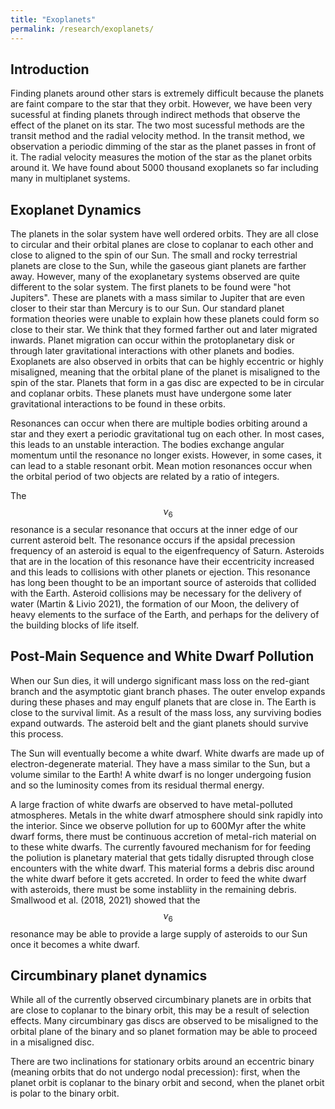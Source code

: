 ```yaml
---
title: "Exoplanets"
permalink: /research/exoplanets/
---
```

## Introduction
Finding planets around other stars is extremely difficult because the planets are faint compare to the star that they orbit.
However, we have been very sucessful at finding planets through indirect methods that observe the effect of the planet on its star.
The two most sucessful methods are the transit method and the radial velocity method.
In the transit method, we observation a periodic dimming of the star as the planet passes in front of it.
The radial velocity measures the motion of the star as the planet orbits around it.
We have found about 5000 thousand exoplanets so far including many in multiplanet systems. 


## Exoplanet Dynamics 
The planets in the solar system have well ordered orbits.
They are all close to circular and their orbital planes are close to coplanar to each other and close to aligned to the spin of our Sun. 
The small and rocky terrestrial planets are close to the Sun, while the gaseous giant planets are farther away.
However, many of the exoplanetary systems observed are quite different to the solar system.
The first planets to be found were "hot Jupiters".
These are planets with a mass similar to Jupiter that are even closer to their star than Mercury is to our Sun.
Our standard planet formation theories were unable to explain how these planets could form so close to their star.
We think that they formed farther out and later migrated inwards.
Planet migration can occur within the protoplanetary disk or through later gravitational interactions with other planets and bodies.
Exoplanets are also observed in orbits that can be highly eccentric or highly misaligned, meaning that the orbital plane of the planet is misaligned to the spin of the star.
Planets that form in a gas disc are expected to be in circular and coplanar orbits.
These planets must have undergone some later gravitational interactions to be found in these orbits. 

Resonances can occur when there are multiple bodies orbiting around a star and they exert a periodic gravitational tug on each other.
In most cases, this leads to an unstable interaction.
The bodies exchange angular momentum until the resonance no longer exists.
However, in some cases, it can lead to a stable resonant orbit.
Mean motion resonances occur when the orbital period of two objects are related by a ratio of integers.

The $$\nu_6$$ resonance is a secular resonance that occurs at the inner edge of our current asteroid belt.
The resonance occurs if the apsidal precession frequency of an asteroid is equal to the eigenfrequency of Saturn.
Asteroids that are in the location of this resonance have their eccentricity increased and this leads to collisions with other planets or ejection.
This resonance has long been thought to be an important source of asteroids that collided with the Earth.
Asteroid collisions may be necessary for the delivery of water (Martin & Livio 2021), the formation of our Moon, the delivery of heavy elements to the surface of the Earth, and perhaps for the delivery of the building blocks of life itself. 


## Post-Main Sequence and White Dwarf Pollution
When our Sun dies, it will undergo significant mass loss on the red-giant branch and the asymptotic giant branch phases.
The outer envelop expands during these phases and may engulf planets that are close in.
The Earth is close to the survival limit.
As a result of the mass loss, any surviving bodies expand outwards.
The asteroid belt and the giant planets should survive this process. 

The Sun will eventually become a white dwarf.
White dwarfs are made up of electron-degenerate material.
They have a mass similar to the Sun, but a volume similar to the Earth! A white dwarf is no longer undergoing fusion and so the luminosity comes from its residual thermal energy.

A large fraction of white dwarfs are observed to have metal-polluted atmospheres.
Metals in the white dwarf atmosphere should sink rapidly into the interior.
Since we observe pollution for up to 600Myr after the white dwarf forms, there must be continuous accretion of metal-rich material on to these white dwarfs.
The currently favoured mechanism for for feeding the poliution is planetary material that gets tidally disrupted through close encounters with the white dwarf.
This material forms a debris disc around the white dwarf before it gets accreted.
In order to feed the white dwarf with asteroids, there must be some instabliity in the remaining debris.
Smallwood et al. (2018, 2021) showed that the $$\nu_6$$ resonance may be able to provide a large supply of asteroids to our Sun once it becomes a white dwarf.


## Circumbinary planet dynamics
While all of the currently observed circumbinary planets are in orbits that are close to coplanar to the binary orbit, this may be a result of selection effects.
Many circumbinary gas discs are observed to be misaligned to the orbital plane of the binary and so planet formation may be able to proceed in a misaligned disc.

There are two inclinations for stationary orbits around an eccentric binary (meaning orbits that do not undergo nodal precession): first, when the planet orbit is coplanar to the binary orbit and second, when the planet orbit is polar to the binary orbit.
